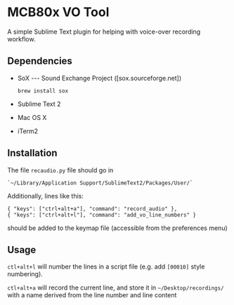 # MCB80x VO Tool

A simple Sublime Text plugin for helping with voice-over recording workflow.

## Dependencies

* SoX --- Sound Exchange Project ([sox.sourceforge.net])

	`brew install sox`

* Sublime Text 2

* Mac OS X

* iTerm2


## Installation

The file `recaudio.py` file should go in 

	`~/Library/Application Support/SublimeText2/Packages/User/`

Additionally, lines like this:


	{ "keys": ["ctrl+alt+a"], "command": "record_audio" },
	{ "keys": ["ctrl+alt+l"], "command": "add_vo_line_numbers" }


should be added to the keymap file (accessible from the preferences menu)

## Usage

`ctl+alt+l` will number the lines in a script file (e.g. add `[00010]` style
numbering).

`ctl+alt+a` will record the current line, and store it in `~/Desktop/recordings/` with
a name derived from the line number and line content